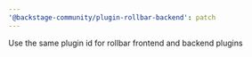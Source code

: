 ```yaml
---
'@backstage-community/plugin-rollbar-backend': patch
---
```


Use the same plugin id for rollbar frontend and backend plugins

